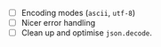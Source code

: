 - [ ] Encoding modes (`ascii`, `utf-8`)
- [ ] Nicer error handling
- [ ] Clean up and optimise `json.decode`.
